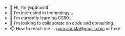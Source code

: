 - 👋 Hi, I’m @p4cost4
- 👀 I’m interested in technology...
- 🌱 I’m currently learning CS50...
- 💞️ I’m looking to collaborate on code and consulting...
- 📫 How to reach me ... pam.acosta@gmail.com or here

<!---
p4cost4/p4cost4 is a ✨ special ✨ repository because its `README.md` (this file) appears on your GitHub profile.
You can click the Preview link to take a look at your changes.
--->
